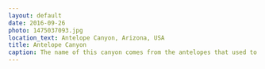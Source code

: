 ```yaml
---
layout: default
date: 2016-09-26
photo: 1475037093.jpg
location_text: Antelope Canyon, Arizona, USA
title: Antelope Canyon
caption: The name of this canyon comes from the antelopes that used to come down there to drink water after the rain.
---
```

